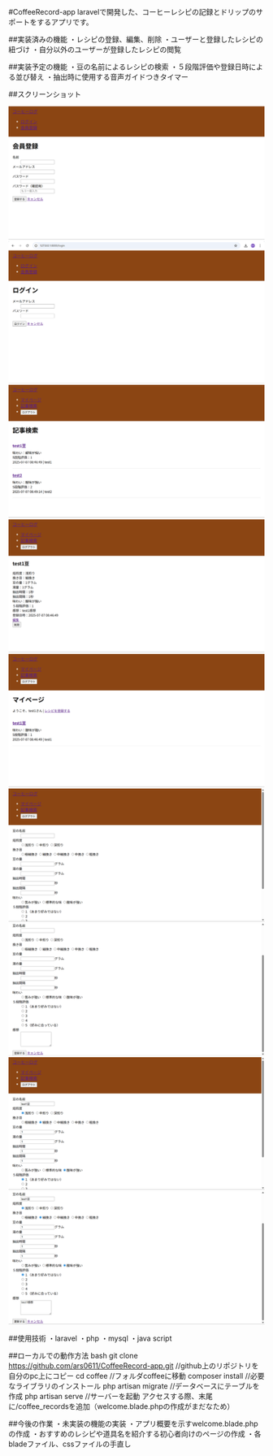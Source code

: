 #CoffeeRecord-app
laravelで開発した、コーヒーレシピの記録とドリップのサポートをするアプリです。

##実装済みの機能
・レシピの登録、編集、削除
・ユーザーと登録したレシピの紐づけ
・自分以外のユーザーが登録したレシピの閲覧

##実装予定の機能
・豆の名前によるレシピの検索
・５段階評価や登録日時による並び替え
・抽出時に使用する音声ガイドつきタイマー

##スクリーンショット

![会員登録画面](img/screenshot-register.png)
![ログイン画面](img/screenshot-login.png)
![レシピ一覧画面](img/screenshot-index.png)
![レシピ詳細画面](img/screenshot-show.png)
![マイページ画面](img/screenshot-home.png)
![記事登録画面１](img/screenshot-create1.png)
![記事登録画面２](img/screenshot-create2.png)
![記事編集画面１](img/screenshot-edit1.png)
![記事編集画面２](img/screenshot-edit2.png)

##使用技術
・laravel
・php
・mysql
・java script

##ローカルでの動作方法
bash
git clone https://github.com/ars0611/CoffeeRecord-app.git //github上のリポジトリを自分のpc上にコピー
cd coffee //フォルダcoffeeに移動
composer install //必要なライブラリのインストール
php artisan migrate //データベースにテーブルを作成
php artisan serve //サーバーを起動 アクセスする際、末尾に/coffee_recordsを追加（welcome.blade.phpの作成がまだなため）

##今後の作業
・未実装の機能の実装
・アプリ概要を示すwelcome.blade.phpの作成
・おすすめのレシピや道具名を紹介する初心者向けのページの作成
・各bladeファイル、cssファイルの手直し
